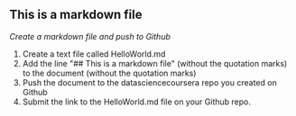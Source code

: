 ## This is a markdown file

*Create a markdown file and push to Github*
1. Create a text file called HelloWorld.md
2.	Add the line "## This is a markdown file" (without the quotation marks) to the document (without the quotation marks)
3.	Push the document to the datasciencecoursera repo you created on Github
4.	Submit the link to the HelloWorld.md file on your Github repo. 
